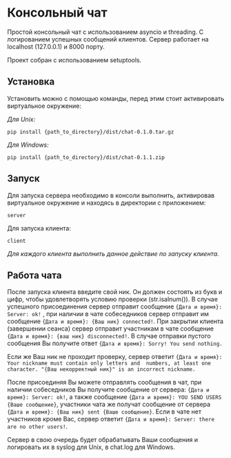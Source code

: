 # Консольный чат

Простой консольный чат с использованием asyncio и threading. С логированием успешных сообщений клиентов.
Сервер работает на localhost (127.0.0.1) и 8000 порту.

Проект собран с использованием setuptools.

## Установка

Установить можно с помощью команды, перед этим стоит активировать виртуальное окружение:

_Для Unix:_

```
pip install {path_to_directory}/dist/chat-0.1.0.tar.gz
```

_Для Windows:_

```
pip install {path_to_directory}/dist/chat-0.1.1.zip
```

## Запуск


Для запуска сервера необходимо в консоли выполнить, активировав виртуальное окружение и находясь в директории с 
приложением:

```
server
```

Для запуска клиента:

```
client
```

_Для каждого клиента выполнить данное действие по запуску клиента._

## Работа чата

После запуска клиента введите свой ник. Он должен состоять из букв и цифр, чтобы удовлетворять условию проверки 
(str.isalnum()). В случае успешного присоединения сервер отправит сообщение ```{Дата и время}: Server: ok!``` , при 
наличии в чате собеседников сервер отправит им сообщение ```{Дата и время}: {Ваш ник} connected!```. При закрытии 
клиента (завершении сеанса) сервер отправит участникам в чате сообщение ```{Дата и время}: {ваш ник} disconnected!```.
В случае отправки пустого сообщения Вы получите ответ ```{Дата и время}: Sorry! You send nothing.```

Если же Ваш ник не проходит проверку, сервер ответит ```{Дата и время}: Your nickname must contain only letters and 
numbers, at least one character. "{Ваш некорректный ник}" is an incorrect nickname.```

После присоединяя Вы можете отправлять сообщения в чат, при наличии собеседников Вы получите сообщение от сервера:
```{Дата и время}: Server: ok!```, а также сообщение ```{Дата и время}: YOU SEND USERS {Ваше сообщение}```, участники 
чата же получат сообщение от сервера ```{Дата и время}: {Ваш ник} sent {Ваше сообщение}```. Если в чате нет участников 
кроме Вас, сервер ответит ```{Дата и время}: Server: there are no other users!```. 

Сервер в свою очередь будет обрабатывать Ваши сообщения и логировать их в syslog для Unix, в chat.log для Windows.

